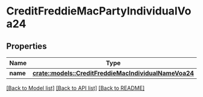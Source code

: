 # CreditFreddieMacPartyIndividualVoa24

## Properties

Name | Type | Description | Notes
------------ | ------------- | ------------- | -------------
**name** | [**crate::models::CreditFreddieMacIndividualNameVoa24**](CreditFreddieMacIndividualName_VOA_2_4.md) |  | 

[[Back to Model list]](../README.md#documentation-for-models) [[Back to API list]](../README.md#documentation-for-api-endpoints) [[Back to README]](../README.md)


